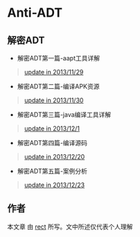 ﻿Anti-ADT
========

## 解密ADT

* 解密ADT第一篇-aapt工具详解
> [update in 2013/11/29](https://github.com/recter/Anti-ADT/tree/master/01.aapt)

* 解密ADT第二篇-编译APK资源
> [update in 2013/11/30](http://www.shadowkong.com/archives/1408)

* 解密ADT第三篇-java编译工具详解
> [update in 2013/12/1](http://http://www.shadowkong.com/archive/1429)

* 解密ADT第四篇-编译源码
> [update in 2013/12/20](http://www.shadowkong.com/archives/1460)

* 解密ADT第五篇-案例分析
> [update in 2013/12/23](http://www.shadowkong.com/archives/1476)

## 作者

本文章 由  [rect](http://www.shadowkong.com/) 所写。文中所述仅代表个人理解
